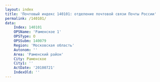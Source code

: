 ```yaml
---
layout: index
title: 'Почтовый индекс 140101: отделение почтовой связи Почты России'
permalink: /140101/
data:
    Index: 140101
    OPSName: 'Раменское 1'
    OPSType: О
    OPSSubm: 140079
    Region: 'Московская область'
    Autonom: ''
    Area: 'Раменский район'
    City: Раменское
    City1: ''
    ActDate: '20100721'
    IndexOld: ''
---
```

